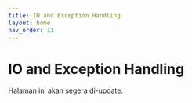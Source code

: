 ```yaml
---
title: IO and Exception Handling
layout: home
nav_order: 11
---
```


# IO and Exception Handling

Halaman ini akan segera di-update.